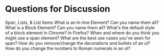 # Questions for Discussion

Span, Lists, & List Items
What is an In-line Element? Can you name them all?
What is a Block Element? Can you name them all?
What's the default style of a block element in Chrome? In Firefox?
When and where do you think you might use a span element?
What are the best use cases you've seen for span?
How do you remove/change the decorations and bullets of an ul?
How do you change the numbers to Roman numerals in an ol?